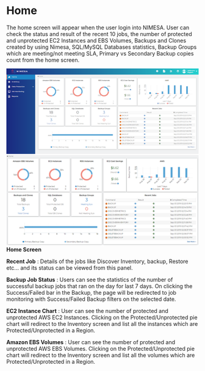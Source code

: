 # Home
The home screen will appear when the user login into NIMESA. User can check the status and result of the recent 10 jobs, the number of protected and unprotected EC2 Instances and EBS Volumes,  Backups and Clones created by using Nimesa, SQL/MySQL Databases statistics, Backup Groups which are meeting/not meeting SLA, Primary vs Secondary Backup copies count from the home screen.

![Markdown Logo](homescreen1.png)
![Markdown Logo](homescreen2.png)
                **Home Screen** 
 
**Recent Job** : Details of the jobs like Discover Inventory, backup, Restore etc... and its status can be viewed from this panel.

**Backup Job Status** : Users can see the statistics of the number of successful backup jobs that ran on the day for last 7 days. On clicking the Success/Failed bar in the Backup, the page will be redirected to job monitoring with Success/Failed Backup filters on the selected date.

**EC2 Instance Chart** : User can see the number of protected and unprotected AWS EC2  Instances. Clicking on the Protected/Unprotected pie chart will redirect to the Inventory screen and list all the instances which are Protected/Unprotected in a Region.

**Amazon EBS Volumes** : User can see the number of protected and unprotected AWS EBS  Volumes. Clicking on the Protected/Unprotected pie chart will redirect to the Inventory screen and list all the volumes which are Protected/Unprotected in a Region.